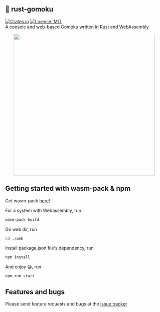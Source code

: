 ## 👋 rust-gomoku
[![Crates.io](https://img.shields.io/crates/v/rust-gomoku.svg)](https://crates.io/crates/rust-gomoku)
<a href="https://opensource.org/licenses/MIT"><img src="https://img.shields.io/badge/license-MIT-purple.svg" alt="License: MIT"></a><br>
A console and web-based Gomoku written in Rust and WebAssembly

<p align="center">
  <img src="https://user-images.githubusercontent.com/53862866/133866229-ca90be8f-4fb0-4be2-a252-1d27656bc634.gif" height="450px">
</p>

## Getting started with wasm-pack & npm

Get wasm-pack [here!](https://rustwasm.github.io/wasm-pack/installer/)

For a system with Webassembly, run
```bash
wasm-pack build
```

Go web dir, run
```bash
cd ./web
```

Install package.json file's dependency, run
```bash
npm install
```

And enjoy 😀, run
```bash
npm run start
```

## Features and bugs
Please send feature requests and bugs at the [issue tracker](https://github.com/namkyu1999/rust-gomoku/issues)
